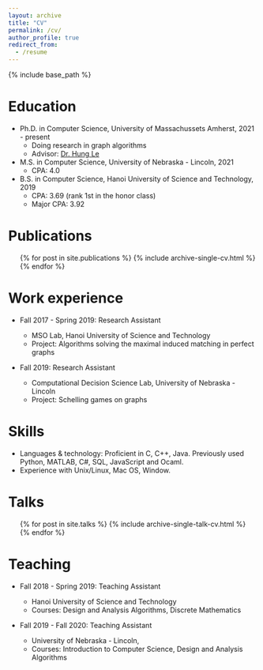 ```yaml
---
layout: archive
title: "CV"
permalink: /cv/
author_profile: true
redirect_from:
  - /resume
---
```


{% include base_path %}

Education
======
* Ph.D. in Computer Science, University of Massachussets Amherst, 2021 - present
  * Doing research in graph algorithms
  * Advisor: [Dr. Hung Le](https://hunglvosu.github.io) 
* M.S. in Computer Science, University of Nebraska - Lincoln, 2021
  * CPA: 4.0
* B.S. in Computer Science, Hanoi University of Science and Technology, 2019
  * CPA: 3.69 (rank 1st in the honor class)
  * Major CPA: 3.92

Publications
======
  <ul>{% for post in site.publications %}
    {% include archive-single-cv.html %}
  {% endfor %}</ul>

Work experience
======
* Fall 2017 - Spring 2019: Research Assistant
  * MSO Lab, Hanoi University of Science and Technology
  * Project: Algorithms solving the maximal induced matching in perfect graphs
  
* Fall 2019: Research Assistant
  * Computational Decision Science Lab, University of Nebraska - Lincoln
  * Project: Schelling games on graphs
  
Skills
======
 * Languages & technology: Proficient in C, C++, Java. Previously used Python, MATLAB, C#, SQL, JavaScript and Ocaml.
 * Experience with Unix/Linux, Mac OS, Window.
 
Talks
======
  <ul>{% for post in site.talks %}
    {% include archive-single-talk-cv.html %}
  {% endfor %}</ul>
  
Teaching
======
* Fall 2018 - Spring 2019: Teaching Assistant
  * Hanoi University of Science and Technology
  * Courses: Design and Analysis Algorithms, Discrete Mathematics

* Fall 2019 - Fall 2020: Teaching Assistant
  * University of Nebraska - Lincoln,
  * Courses: Introduction to Computer Science, Design and Analysis Algorithms
  

